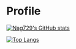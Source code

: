 # Profile

[![Nag729's GitHub stats](https://github-readme-stats.vercel.app/api?username=Nag729&hide=contribs&count_private=true&show_icons=true&theme=vue-dark)](https://github.com/anuraghazra/github-readme-stats)

[![Top Langs](https://github-readme-stats.vercel.app/api/top-langs/?username=Nag729&theme=vue-dark)](https://github.com/anuraghazra/github-readme-stats)
